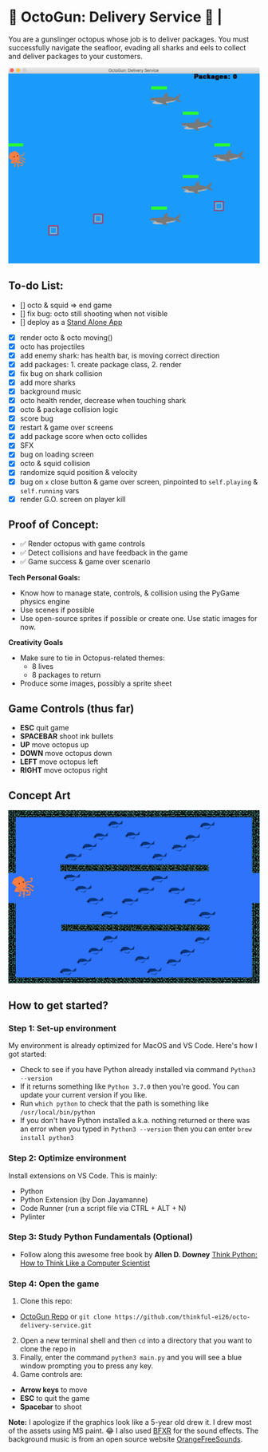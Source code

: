 # :octopus: **OctoGun: Delivery Service** :octopus: | 
You are a gunslinger octopus whose job is to deliver packages. You must successfully navigate the seafloor, evading all sharks and eels to collect and deliver packages to your customers.

  <img src="assets/screenshot.png" alt="OctoGun Delivery Service Screen Shot" width="800px">

## To-do List:

- [] octo & squid => end game
- [] fix bug: octo still shooting when not visible 
- [] deploy as a [Stand Alone App](https://stackoverflow.com/questions/10527678/how-to-send-my-game-made-with-pygame-to-others)
- [x] render octo & octo moving()
- [x] octo has projectiles
- [x] add enemy shark: has health bar, is moving correct direction
- [x] add packages: 1. create package class, 2. render 
- [x] fix bug on shark collision
- [x] add more sharks
- [x] background music
- [x] octo health render, decrease when touching shark
- [x] octo & package collision logic
- [x] score bug
- [x] restart & game over screens
- [x] add package score when octo collides
- [x] SFX
- [x] bug on loading screen
- [x] octo & squid collision
- [x] randomize squid position & velocity
- [x] bug on `x` close button & game over screen, pinpointed to `self.playing` & `self.running` vars
- [x] render G.O. screen on player kill

## Proof of Concept:
- :white_check_mark: Render octopus with game controls
- :white_check_mark: Detect collisions and have feedback in the game
- :white_check_mark: Game success & game over scenario

**Tech Personal Goals:**
- Know how to manage state, controls, & collision using the PyGame physics engine
- Use scenes if possible
- Use open-source sprites if possible or create one. Use static images for now.

**Creativity Goals**
- Make sure to tie in Octopus-related themes:
  - 8 lives
  - 8 packages to return
- Produce some images, possibly a sprite sheet

## Game Controls (thus far)
- **ESC** quit game
- **SPACEBAR** shoot ink bullets
- **UP** move octopus up
- **DOWN** move octopus down
- **LEFT** move octopus left
- **RIGHT** move octopus right

## Concept Art

<img src="assets/delivery.png" alt="Octopus Delivery Service" width="800px">

## How to get started?

### Step 1: Set-up environment
My environment is already optimized for MacOS and VS Code. Here's how I got started: 

- Check to see if you have Python already installed via command `Python3 --version`
- If it returns something like `Python 3.7.0` then you're good. You can update your current version if you like. 
- Run `which python` to check that the path is something like `/usr/local/bin/python`
- If you don't have Python installed a.k.a. nothing returned or there was an error when you typed in `Python3 --version` then you can enter `brew install python3`

### Step 2: Optimize environment
Install extensions on VS Code. This is mainly:

- Python
- Python Extension (by Don Jayamanne)
- Code Runner (run a script file via CTRL + ALT + N)
- Pylinter 

### Step 3: Study Python Fundamentals (Optional)
- Follow along this awesome free book by **Allen D. Downey** [Think Python: How to Think Like a Computer Scientist](http://greenteapress.com/thinkpython2/html/index.html)

### Step 4: Open the game
1. Clone this repo:
* [OctoGun Repo](https://github.com/thinkful-ei26/octo-delivery-service.git) or `git clone https://github.com/thinkful-ei26/octo-delivery-service.git`
2. Open a new terminal shell and then `cd` into a directory that you want to clone the repo in
3. Finally, enter the command `python3 main.py` and you will see a blue window prompting you to press any key. 
4. Game controls are:
- **Arrow keys** to move
- **ESC** to quit the game
- **Spacebar** to shoot

**Note:** I apologize if the graphics look like a 5-year old drew it. I drew most of the assets using MS paint. :joy: I also used [BFXR](https://www.bfxr.net/) for the sound effects. The background music is from an open source website [OrangeFreeSounds](http://www.orangefreesounds.com/category/music/background-music/).